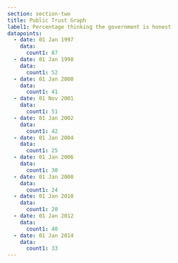```yaml
---
section: section-two
title: Public Trust Graph
label1: Percentage thinking the government is honest
datapoints:
  - date: 01 Jan 1997
    data:
      count1: 87
  - date: 01 Jan 1998
    data:
      count1: 52
  - date: 01 Jan 2000
    data:
      count1: 41
  - date: 01 Nov 2001
    data:
      count1: 51
  - date: 01 Jan 2002
    data:
      count1: 42
  - date: 01 Jan 2004
    data:
      count1: 25
  - date: 01 Jan 2006
    data:
      count1: 30
  - date: 01 Jan 2008
    data:
      count1: 24
  - date: 01 Jan 2010
    data:
      count1: 20
  - date: 01 Jan 2012
    data:
      count1: 40
  - date: 01 Jan 2014
    data:
      count1: 33
---
```

